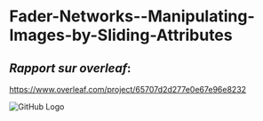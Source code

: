 # Fader-Networks--Manipulating-Images-by-Sliding-Attributes

## *Rapport sur overleaf*:
https://www.overleaf.com/project/65707d2d277e0e67e96e8232


![GitHub Logo](images/github-logo.png)
